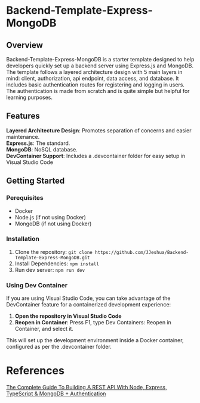 # Backend-Template-Express-MongoDB
## Overview
Backend-Template-Express-MongoDB is a starter template designed to help developers quickly set up a backend server using Express.js and MongoDB. The template follows a layered architecture design with 5 main layers in mind: client, authorization, api endpoint, data access, and database. It includes basic authentication routes for registering and logging in users. The authentication is made from scratch and is quite simple but helpful for learning purposes.
## Features
**Layered Architecture Design**: Promotes separation of concerns and easier maintenance.\
**Express.js**: The standard.\
**MongoDB**: NoSQL database.\
**DevContainer Support**: Includes a .devcontainer folder for easy setup in Visual Studio Code
## Getting Started
### Perequisites
* Docker
* Node.js (if not using Docker)
* MongoDB (if not using Docker)

### Installation 
1. Clone the repository:
`git clone https://github.com/JJeshua/Backend-Template-Express-MongoDB.git`
2. Install Dependencies:
`npm install`
3. Run dev server:
`npm run dev`

### Using Dev Container
If you are using Visual Studio Code, you can take advantage of the DevContainer feature for a containerized development experience:
1. **Open the repository in Visual Studio Code**
2. **Reopen in Container**: Press F1, type Dev Containers: Reopen in Container, and select it.

This will set up the development environment inside a Docker container, configured as per the .devcontainer folder.

# References

[The Complete Guide To Building A REST API With Node, Express, TypeScript & MongoDB + Authentication](https://www.youtube.com/watch?v=b8ZUb_Okxro "The Complete Guide To Building A REST API With Node, Express, TypeScript & MongoDB + Authentication")

